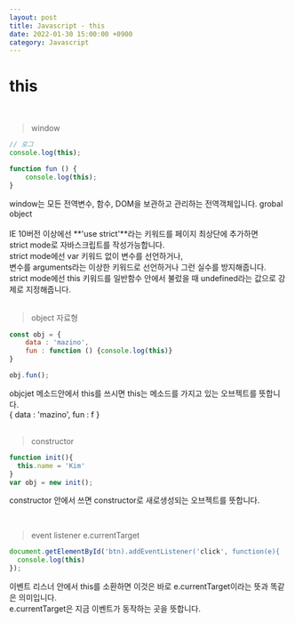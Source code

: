 ```yaml
---
layout: post
title: Javascript - this
date: 2022-01-30 15:00:00 +0900
category: Javascript
---
```


this
===
<br />

> window

```javascript
// 로그
console.log(this);

function fun () {
    console.log(this);
}
```

window는 모든 전역변수, 함수, DOM을 보관하고 관리하는 전역객체입니다. grobal object<br />
<br />
IE 10버전 이상에선 **'use strict'**라는 키워드를 페이지 최상단에 추가하면<br />
strict mode로 자바스크립트를 작성가능합니다. <br />
strict mode에선 var 키워드 없이 변수를 선언하거나, <br />
변수를 arguments라는 이상한 키워드로 선언하거나 그런 실수를 방지해줍니다. <br />
strict mode에선 this 키워드를 일반함수 안에서 불렀을 때 undefined라는 값으로 강제로 지정해줍니다. <br />
<br />

> object 자료형

```javascript
const obj = {
    data : 'mazino',
    fun : function () {console.log(this)}
}

obj.fun();
```

objcjet 메소드안에서 this를 쓰시면 this는 메소드를 가지고 있는 오브젝트를 뜻합니다.<br />
{ data : 'mazino', fun : f }<br />
<br />

> constructor

```javascript
function init(){
  this.name = 'Kim'
}
var obj = new init();
```

constructor 안에서 쓰면 constructor로 새로생성되는 오브젝트를 뜻합니다. <br />


<br />

> event listener e.currentTarget

```javascript
document.getElementById('btn).addEventListener('click', function(e){
  console.log(this)
});
```

이벤트 리스너 안에서 this를 소환하면 이것은 바로 e.currentTarget이라는 뜻과 똑같은 의미입니다. <br />
e.currentTarget은 지금 이벤트가 동작하는 곳을 뜻합니다. <br />





















